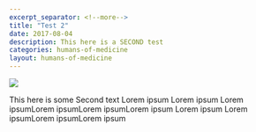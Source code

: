 ```yaml
---
excerpt_separator: <!--more-->
title: "Test 2"
date: 2017-08-04
description: This here is a SECOND test
categories: humans-of-medicine
layout: humans-of-medicine
---
```


<img class="right" src="{{site.root}}/images/test/d.jpg">

This here is some Second text Lorem ipsum Lorem ipsum Lorem ipsumLorem ipsumLorem ipsumLorem ipsum Lorem ipsum Lorem ipsumLorem ipsumLorem ipsum